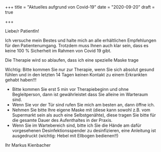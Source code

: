 +++
title = "Aktuelles aufgrund von Covid-19"
date = "2020-09-20"
draft = true

+++

Liebe/r PatientIn!

Ich versuche mein Bestes und  halte mich an alle erhältlichen Empfehlungen für den Patientenumgang. 
Trotzdem muss Ihnen auch klar sein, dass es keine 100 % Sicherheit im Rahmen von Covid 19 gibt.

Die Therapie wird so ablaufen, dass ich eine spezielle Maske trage 

Wichtig: Bitte kommen Sie nur zur Therapie, wenn Sie sich absolut gesund fühlen und in den letzten 14 Tagen keinen Kontakt zu einem Erkrankten gehabt haben!!!

* Bitte kommen Sie erst 5 min vor Therapiebeginn und ohne Begleitperson, dann ist gewährleistet dass Sie alleine im Warteraum sind.
* Wenn Sie vor der Tür sind rufen Sie mich am besten an, dann öffne ich.
* Nehmen Sie bitte Ihre eigene Maske mit (diese kann sowohl z.B. vom Supermarkt sein als auch eine Selbstgenähte), diese tragen Sie bitte für die gesamte Dauer des Aufenthaltes in der Praxis.
* Wenn Sie im Wartebereich sind, bitte ich Sie die Hände am dafür vorgesehenen Desinfektionsspender zu desinfizieren, eine Anleitung ist ausgedruckt (wichtig: Hebel mit Ellbogen bedienen!!)

Ihr 
Markus Kienbacher

